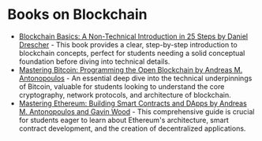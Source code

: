 # Books on Blockchain

*   [Blockchain Basics: A Non-Technical Introduction in 25 Steps by Daniel Drescher](https://www.amazon.com/Blockchain-Basics-Non-Technical-Introduction-Steps/dp/1484226034) - This book provides a clear, step-by-step introduction to blockchain concepts, perfect for students needing a solid conceptual foundation before diving into technical details.
*   [Mastering Bitcoin: Programming the Open Blockchain by Andreas M. Antonopoulos](https://www.amazon.com/Mastering-Bitcoin-Programming-Open-Blockchain/dp/1491954388) - An essential deep dive into the technical underpinnings of Bitcoin, valuable for students looking to understand the core cryptography, network protocols, and architecture of blockchain.
*   [Mastering Ethereum: Building Smart Contracts and DApps by Andreas M. Antonopoulos and Gavin Wood](https://www.amazon.com/Mastering-Ethereum-Building-Smart-Contracts/dp/1491971946) - This comprehensive guide is crucial for students eager to learn about Ethereum's architecture, smart contract development, and the creation of decentralized applications.